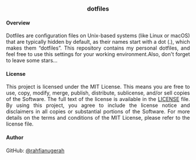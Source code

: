 <div align=center>
    <h3>
        dotfiles
    </h3>
</div>

#### Overview
<p align=justify>
    Dotfiles are configuration files on Unix-based systems (like Linux or macOS) that are typically hidden by default, as their names start with a dot (.), which makes them “dotfiles”. This repository contains my personal dotfiles, and feel free to use this settings for your working environment.Also, don't forget to leave some stars...
</p>

#### License
<p align="justify">
    This project is licensed under the MIT License. This means you are free to use, copy, modify, merge, publish, distribute, sublicense, and/or sell copies of the Software. The full text of the license is available in the <a href="https://github.com/rahfianugerah/dotfiles/blob/main/LICENSE">LICENSE</a> file. By using this project, you agree to include the license notice and disclaimers in all copies or substantial portions of the Software. For more details on the terms and conditions of the MIT License, please refer to the license file.
</p>

#### Author
GitHub: [@rahfianugerah](https://www.github.com/rahfianugerah)
